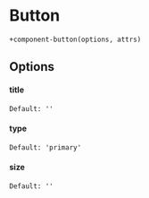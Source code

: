 # Button

```pug
+component-button(options, attrs)
```

## Options

#### title

```
Default: ''
```

#### type

```
Default: 'primary'
```

#### size

```
Default: ''
```

